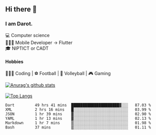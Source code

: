 ## Hi there 👋

### I am Darot.

💻 Computer science <br>
🧑🏻‍💻 Mobile Developer -> Flutter<br>
🎓 NIPTICT or CADT<br>

#### Hobbies 
🧑🏻‍💻 Coding  |  ⚽️ Football | 🏐 Volleyball | 🎮 Gaming<br>

<!-- [![Darot's GitHub stats](https://github-readme-stats.vercel.app/api?username=darot-chen)](https://github.com/darot-chen/github-readme-stats) -->
<!--
**darot-chen/darot-chen** is a ✨ _special_ ✨ repository because its `README.md` (this file) appears on your GitHub profile.

Here are some ideas to get you started:

- 🔭 I’m currently working on ...
- 🌱 I’m currently learning ...
- 👯 I’m looking to collaborate on ...
- 🤔 I’m looking for help with ...
- 💬 Ask me about ...
- 📫 How to reach me: ...
- 😄 Pronouns: ...
- ⚡ Fun fact: ...
-->

[![Anurag's github stats](https://github-readme-stats.vercel.app/api?username=darot-chen&count_private=true&theme=cobalt&show_icons=true)](https://github.com/darot-chen)
</br>
</br>
[![Top Langs](https://github-readme-stats.vercel.app/api/top-langs/?username=darot-chen&layout=compact&theme=cobalt)](https://github.com/darot-chen/)


<!--START_SECTION:waka-->

```text
Dart         49 hrs 41 mins  █████████████████████▓░░░   87.03 %
XML          2 hrs 16 mins   █░░░░░░░░░░░░░░░░░░░░░░░░   03.99 %
JSON         1 hr 39 mins    ▓░░░░░░░░░░░░░░░░░░░░░░░░   02.90 %
YAML         1 hr 13 mins    ▓░░░░░░░░░░░░░░░░░░░░░░░░   02.13 %
Markdown     1 hr 7 mins     ▒░░░░░░░░░░░░░░░░░░░░░░░░   01.98 %
Bash         37 mins         ▒░░░░░░░░░░░░░░░░░░░░░░░░   01.11 %
```

<!--END_SECTION:waka-->
